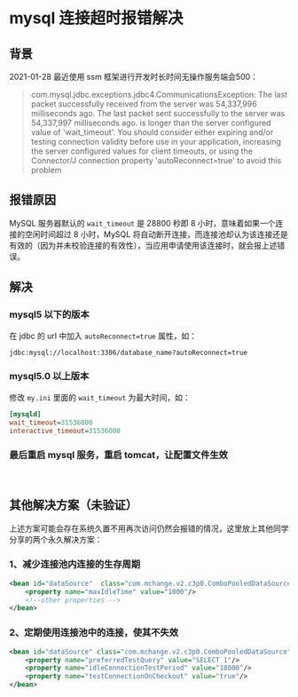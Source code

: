 # mysql 连接超时报错解决

## 背景
2021-01-28 最近使用 ssm 框架进行开发时长时间无操作服务端会500：
>   com.mysql.jdbc.exceptions.jdbc4.CommunicationsException: The last packet successfully received from the server was 54,337,996 milliseconds ago.  The last packet sent successfully to the server was 54,337,997 milliseconds ago. is longer than the server configured value of 'wait_timeout'. You should consider either expiring and/or testing connection validity before use in your application, increasing the server configured values for client timeouts, or using the Connector/J connection property 'autoReconnect=true' to avoid this problem

## 报错原因
MySQL 服务器默认的 `wait_timeout` 是 28800 秒即 8 小时，意味着如果一个连接的空闲时间超过 8 小时，MySQL 将自动断开连接，而连接池却认为该连接还是有效的（因为并未校验连接的有效性），当应用申请使用该连接时，就会报上述错误。

## 解决
### mysql5 以下的版本
在 jdbc 的 url 中加入 `autoReconnect=true` 属性，如：
```properties
jdbc:mysql://localhost:3306/database_name?autoReconnect=true
```

### mysql5.0 以上版本
修改 `my.ini` 里面的 `wait_timeout` 为最大时间，如：
```ini
[mysqld]
wait_timeout=31536000
interactive_timeout=31536000
```

### 最后重启 mysql 服务，重启 tomcat，让配置文件生效

&emsp;

## 其他解决方案（未验证）
上述方案可能会存在系统久置不用再次访问仍然会报错的情况，这里放上其他同学分享的两个永久解决方案：
### 1、减少连接池内连接的生存周期
```xml
<bean id="dataSource"  class="com.mchange.v2.c3p0.ComboPooledDataSource">       
    <property name="maxIdleTime" value="1800"/>    
    <!--other properties -->    
</bean> 
```

### 2、定期使用连接池中的连接，使其不失效
```xml
<bean id="dataSource" class="com.mchange.v2.c3p0.ComboPooledDataSource">    
    <property name="preferredTestQuery" value="SELECT 1"/>    
    <property name="idleConnectionTestPeriod" value="18000"/>    
    <property name="testConnectionOnCheckout" value="true"/>    
</bean>  
```